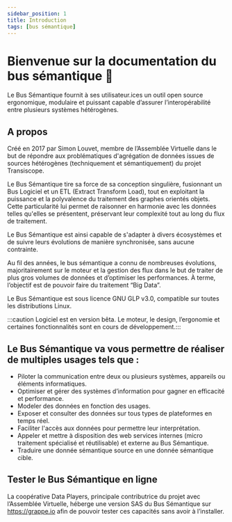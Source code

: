 ```yaml
---
sidebar_position: 1
title: Introduction
tags: [bus sémantique]
---
```


# Bienvenue sur la documentation du bus sémantique 🌻

Le Bus Sémantique fournit à ses utilisateur.ices un outil open source ergonomique, modulaire et puissant capable d’assurer l’interopérabilité entre plusieurs systèmes hétérogènes.

## A propos
Créé en 2017 par Simon Louvet, membre de l’Assemblée Virtuelle dans le but de répondre aux problématiques d'agrégation de données issues de sources hétérogènes (techniquement et sémantiquement) du projet Transiscope. 

Le Bus Sémantique tire sa force de sa conception singulière, fusionnant un Bus Logiciel et un ETL (Extract Transform Load), tout en exploitant la puissance et la polyvalence du traitement des graphes orientés objets. Cette particularité lui permet de raisonner en harmonie avec les données telles qu'elles se présentent, préservant leur complexité tout au long du flux de traitement. 

Le Bus Sémantique est ainsi capable de s'adapter à divers écosystèmes et de suivre leurs évolutions de manière synchronisée, sans aucune contrainte.

Au fil des années, le bus sémantique a connu de nombreuses évolutions, majoritairement sur le moteur et la gestion des flux dans le but de traiter de plus gros volumes de données et d’optimiser les performances. À terme, l’objectif est de pouvoir faire du traitement “Big Data”.

Le Bus Sémantique est sous licence GNU GLP v3.0, compatible sur toutes les distributions Linux. 

:::caution Logiciel est en version bêta. Le moteur, le design, l’ergonomie et certaines fonctionnalités sont en cours de développement.:::

## Le Bus Sémantique va vous permettre de réaliser de multiples usages tels que :

-  Piloter la communication entre deux ou plusieurs systèmes, appareils ou éléments informatiques.	
-  Optimiser et gérer des systèmes d’information pour gagner en efficacité et performance.
-  Modeler des données en fonction des usages.
-  Exposer et consulter des données sur tous types de plateformes en temps réel.	
-  Faciliter l'accès aux données pour permettre leur interprétation.
-  Appeler et mettre à disposition des web services internes (micro traitement spécialisé et réutilisable) et externe au Bus Sémantique.
-  Traduire une donnée sémantique source en une donnée sémantique cible.

## Tester le Bus Sémantique en ligne
La coopérative Data Players, principale contributrice du projet avec l’Assemblée Virtuelle, héberge une version SAS du Bus Sémantique sur https://grappe.io afin de pouvoir tester ces capacités sans avoir à l’installer. 

